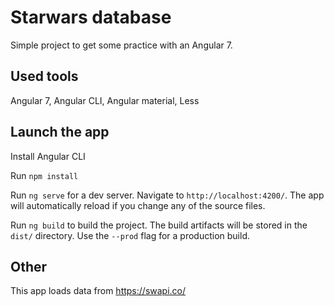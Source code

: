 # Starwars database

Simple project to get some practice with an Angular 7.

## Used tools

Angular 7, Angular CLI, Angular material, Less

## Launch the app

Install Angular CLI

Run `npm install`

Run `ng serve` for a dev server. Navigate to `http://localhost:4200/`. The app will automatically reload if you change any of the source files.

Run `ng build` to build the project. The build artifacts will be stored in the `dist/` directory. Use the `--prod` flag for a production build.

## Other

This app loads data from https://swapi.co/

